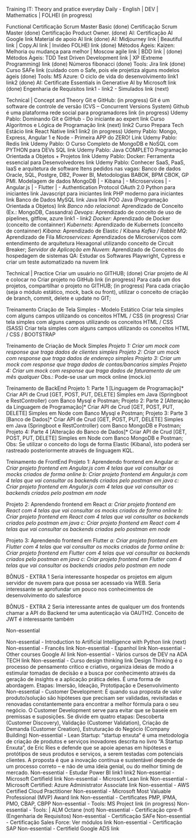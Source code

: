 Training IT: Theory and pratice everyday
Daily - English | DEV | Mathematics | FOLHEI (in progress)

Functional
Certificação Scrum Master Basic (done)
Certificação Scrum Master (done)
Certificação Product Owner. (done)
AI: Certificação AI Google link Material de apoio AI link (done)
AI: Midjourney link | Beautiful link | Copy.AI link | Invideo FOLHEI link (done)
Métodos Ágeis: Kaizen: Melhoria ou mudança para melhor | Moscow agile link | BDD link | (done)
Métodos Ágeis: TDD Test Driven Development link | XP (Extreme Programming) link (done)
Números fibonacci (done)
Tools: Jira link (done) 
Curso SAFe link (cuidado com o Safe, pois ele projetiza alguns modelos ágeis (done)
Tools: MS Azure: O ciclo de vida do desenvolvimento  link1 link2 (done)
AI: Certificate Essentials in Generative AI by Microsoft link (done)
Engenharia de Requisitos link1 - link2 - Simulados link (next) 

Technical | Concept and Theory
 Git e GitHub: (in progress)
Git é um software de controle de versão (CVS – Concurrent Versions System)
Github é uma plataforma rede social para programadores link (in progress)
Udemy Pablo: Dominando Git e GitHub - Do iniciante ao expert link
Curso Algoritmos e Lógica de Programação link (next) link2
Curso Prepara Tech Estácio link
React Native link1  link2  (in progress)
Udemy Pablo: Mongo, Express, Angular 1 e Node - Primeira APP do ZERO! Link
Udemy Pablo: Redis link
Udemy Pablo: O Curso Completo de MongoDB e NoSQL com PYTHON para DEVs SQL link
Udemy Pablo: Java COMPLETO Programação Orientada a Objetos + Projetos link
Udemy Pablo: Docker: Ferramenta essencial para Desenvolvedores link
Udemy Pablo: Conhecer SaaS, PaaS, IaaS e arquitetura de software
Itens pedidos nas vagas: Banco de dados Oracle, SQL, Postgre, DB2, Power BI, Metodologias BABOK, BPM CBOK, GP PMI. Modelagem de dados
MongoDB | - Kibana | - Microservices | - Angular.js | - Flutter | - Authentication Protocol OAuth 2.0
Python para iniciantes link
Javascript para iniciantes link
PHP moderno para iniciantes link
Banco de Dados MySQL link
Java link
POO Java (Programação Orientada a Objetos) link
*Banco não relacional*: Aprendizado de Conceito (Ex.: MongoDB, Cassandra)
*Devops*: Aprendizado de conceito de uso de pipelines, gitflow, azure link1 - link2 
*Docker*: Aprendizado de Docker (conceito de containner)
*Kubernets*: Aprendizado de Kubernets (conceito de containner)
*Kibana*: Aprendizado de Elastic / Kibana
*Kafka / Rabbit MQ*: Aprendizado de Fila
*Microservices*: Aprendizados de Microserviços com entendimento de arquitetura Hexagonal utilizando conceito de Circuit Breaker;
*Servidor de Aplicação em Nuvem*: Aprendizado de Conceitos do hospedagem de sistemas
QA: Estudar os Softwares Playwright, Cypress e criar um teste automatizado na nuvem link 

Technical | Practice
Criar um usuário no GITHUB; (done)
Criar projeto de AI e colocar no Criar projeto no GitHub link (in progress)
Para cada um dos projetos, compartilhar o projeto no GITHUB; (in progress)
Para cada criação (seja o módulo estático, mock, back ou front), utilizar o conceito de criação de branch, commit, delete e update no GIT;

Treinamento Criação de Tela Simples - Modelo Estático
Criar tela simples com alguns campos utilizando os conceitos HTML / CSS (in progress)
Criar tela simples com alguns campos utilizando os conceitos HTML / CSS (SASS)
Criar tela simples com alguns campos utilizando os conceitos HTML / CSS / BOOTSTRAP

Treinamento de Criação de Mock Simples
*Projeto 1: Criar um mock com response que traga dados de clientes simples*
*Projeto 2: Criar um mock com response que traga dados de endereço simples*
*Projeto 3: Criar um mock com response que traga dados de contas/bancarios simples*
*Projeto 4: Criar um mock com response que traga dados de faturamento de um mês qualquer*
Obs.: Pode-se usar um mock online (mock.io)

Treinamento de BackEnd
Projeto 1: Parte 1 [Linguagem de Programação]*
Criar API de Crud [GET, POST, PUT, DELETE] Simples em Java (Springboot e RestController) com Banco Mysql e Postman;
Projeto 2: Parte 2 [Alteração da Linguagem de Programação]*
	Criar API de Crud [GET, POST, PUT, DELETE] Simples em Node com Banco Mysql e Postman;
Projeto 3: Parte 3 [Banco de Dados]*
	Criar API de Crud [GET, POST, PUT, DELETE] Simples em Java (Springboot e RestController) com Banco MongoDB e Postman;
Projeto 4: Parte 4 [Alteração do Banco de Dados]*
	Criar API de Crud [GET, POST, PUT, DELETE] Simples em Node com Banco MongoDB e Postman;
Obs: Se utilizar o conceito do logs de forma Elastic (Kibana), isto poderá ser rastreado posteriormente através de linguagem KQL.

Treinamento de FrontEnd
Projeto 1: Aprendendo frontend em Angular
*a: Criar projeto frontend em Angular.js com 4 telas que vai consultar os mocks criados de forma online*
*b: Criar projeto frontend em Angular.js com 4 telas que vai consultar os backends criados pelo postman em java*
*c: Criar projeto frontend em Angular.js com 4 telas que vai consultar os backends criados pelo postman em node*

Projeto 2: Aprendendo frontend em React
*a: Criar projeto frontend em React com 4 telas que vai consultar os mocks criados de forma online*
*b: Criar projeto frontend em React com 4 telas que vai consultar os backends criados pelo postman em java*
*c: Criar projeto frontend em React com 4 telas que vai consultar os backends criados pelo postman em node*

Projeto 3: Aprendendo frontend em Flutter
*a: Criar projeto frontend em Flutter com 4 telas que vai consultar os mocks criados de forma online*
*b: Criar projeto frontend em Flutter com 4 telas que vai consultar os backends criados pelo postman em java*
*c: Criar projeto frontend em Flutter com 4 telas que vai consultar os backends criados pelo postman em node*

BÔNUS - EXTRA 1
Seria interessante hospedar os projetos em algum servidor de nuvem para que possa ser acessado via WEB.
Seria interessante se aprofundar um pouco nos conhecimentos de desenvolvimento do salesforce

BÔNUS - EXTRA 2
Seria interessante antes de qualquer um dos frontends chamar a API do Backend ter uma autenticação via OAUTH2.
Conceito de JWT é interessante também


Non-essential


Non-essential - Introduction to Artificial Intelligence with Python link (next)
Non-essential - Francês link
Non-essential - Espanhol link
Non-essential - Other courses Google AI link
Non-essential - Vários cursos de DEV na ADA TECH link
Non-essential - Curso design thinking link
Design Thinking é o processo de pensamento crítico e criativo, organiza ideias de modo a estimular tomadas de decisão e a busca por conhecimento através da geração de insights e a aplicação prática deles. É uma forma de abordagem. Etapas: Imersão, Ideação, Prototipação e Desenvolvimento
Non-essential - Customer Development: É quando sua proposta de valor produto/solução são hipóteses que precisam ser validadas, revisitadas e renovadas constantemente para encontrar a melhor fórmula para o seu negócio. O Customer Development serve para evitar que se baseie em premissas e suposições. Se divide em quatro etapas: Descoberta (Customer Discovery), Validação (Customer Validation), Criação de Demanda (Customer Creation), Estruturação do Negócio (Company Building)
Non-essential - Lean Startup: “startup enxuta“ é uma metodologia de criação de produtos e serviços inovadores descrita no livro “A Startup Enxuta”, de Eric Ries e defende que se apoie apenas em hipóteses e protótipos de seus produtos e serviços, a serem testadas com potenciais clientes. A proposta é que a inovação contínua e sustentável depende de um processo correto – e não de uma ideia genial, ou do melhor timing de mercado.
Non-essential - Estudar Power BI link1 link2
Non-essential - Microsoft Certifield link
Non-essential - Microsoft Lean link
Non-essential - Microsoft Certified: Azure Administrator Associate link
Non-essential - AWS Certified Cloud Practitioner
Non-essential - Microsoft Most Valuable Professional (MVP) Award link
Non-essential - Certificates PMP, IPMA, PMO, CBAP, CBPP
Non-essential - Tools: MS Project link (in progress)
Non-essential - Tools: | ALM Octane (not)
Non-essential - Certificação cpre-fl (Engenharia de Requisitos)
Non-essential - Certificação SAFe
Non-essential - Certificação Sales Force: Ver módulos link 
Non-essential - Certificação SAP
Non-essential - Certifield Google ADS link

